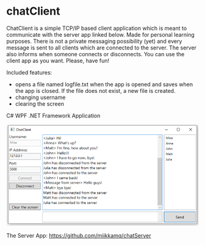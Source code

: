 # chatClient
 
ChatClient is a simple TCP/IP based client application which is meant to communicate with the server app linked below. Made for personal learning purposes. There is not a private messaging possibility (yet) and every message is sent to all clients which are connected to the server. The server also informs when someone connects or disconnects. You can use the client app as you want. Please, have fun!

Included features:
 - opens a file named logfile.txt when the app is opened and saves when the app is closed. If the file does not exist, a new file is created.
 - changing username 
 - clearing the screen

C# WPF .NET Framework Application

![img](screenshot.PNG)

The Server App:
https://github.com/miikkamq/chatServer


